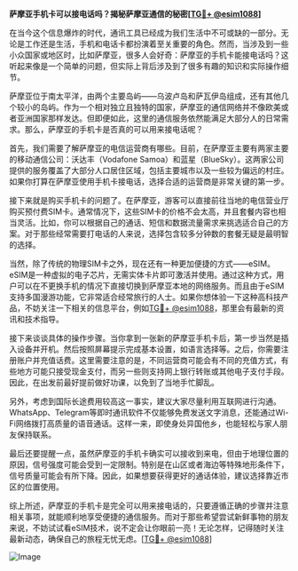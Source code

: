 **萨摩亚手机卡可以接电话吗？揭秘萨摩亚通信的秘密[[TG💪+ @esim1088](https://t.me/s/esim1088)]**

在当今这个信息爆炸的时代，通讯工具已经成为我们生活中不可或缺的一部分。无论是工作还是生活，手机和电话卡都扮演着至关重要的角色。然而，当涉及到一些小众国家或地区时，比如萨摩亚，很多人会好奇：萨摩亚的手机卡能接电话吗？这听起来像是一个简单的问题，但实际上背后涉及到了很多有趣的知识和实际操作细节。

萨摩亚位于南太平洋，由两个主要岛屿——乌波卢岛和萨瓦伊岛组成，还有其他几个较小的岛屿。作为一个相对独立且独特的国家，萨摩亚的通信网络并不像欧美或者亚洲国家那样发达。但即便如此，这里的通信服务依然能满足大部分人的日常需求。那么，萨摩亚的手机卡是否真的可以用来接电话呢？

首先，我们需要了解萨摩亚的电信运营商有哪些。目前，在萨摩亚主要有两家主要的移动通信公司：沃达丰（Vodafone Samoa）和蓝星（BlueSky）。这两家公司提供的服务覆盖了大部分人口居住区域，包括主要城市以及一些较为偏远的村庄。如果你打算在萨摩亚使用手机卡接电话，选择合适的运营商是非常关键的第一步。

接下来就是购买手机卡的问题了。在萨摩亚，游客可以直接前往当地的电信营业厅购买预付费SIM卡。通常情况下，这些SIM卡的价格不会太高，并且套餐内容也相当灵活。比如，你可以根据自己的通话、短信和数据流量需求来挑选适合自己的方案。对于那些经常需要打电话的人来说，选择包含较多分钟数的套餐无疑是最明智的选择。

当然，除了传统的物理SIM卡之外，现在还有一种更加便捷的方式——eSIM。eSIM是一种虚拟的电子芯片，无需实体卡片即可激活并使用。通过这种方式，用户可以在不更换手机的情况下直接切换到萨摩亚本地的网络服务。而且由于eSIM支持多国漫游功能，它非常适合经常旅行的人士。如果你想体验一下这种高科技产品，不妨关注一下相关的信息平台，例如[TG💪+ @esim1088](https://t.me/s/esim1088)，那里会有最新的资讯和技术指导。

接下来谈谈具体的操作步骤。当你拿到一张新的萨摩亚手机卡后，第一步当然是插入设备并开机。然后按照屏幕提示完成基本设置，如语言选择等。之后，你需要注册账户并充值话费。这里需要注意的是，不同运营商可能会有不同的充值方式，有些地方可能只接受现金支付，而另一些则支持网上银行转账或其他电子支付手段。因此，在出发前最好提前做好功课，以免到了当地手忙脚乱。

另外，考虑到国际长途费用较高这一事实，建议大家尽量利用互联网进行沟通。WhatsApp、Telegram等即时通讯软件不仅能够免费发送文字消息，还能通过Wi-Fi网络拨打高质量的语音通话。这样一来，即使身处异国他乡，也能轻松与家人朋友保持联系。

最后还要提醒一点，虽然萨摩亚的手机卡确实可以接收到来电，但由于地理位置的原因，信号强度可能会受到一定限制。特别是在山区或者海边等特殊地形条件下，信号质量可能会有所下降。因此，如果想要获得更好的通话体验，建议选择靠近市区的位置使用。

综上所述，萨摩亚的手机卡是完全可以用来接电话的，只要遵循正确的步骤并注意相关事项，就能顺利地享受便捷的通信服务。而对于那些希望尝试新鲜事物的朋友来说，不妨试试看eSIM技术，说不定会让你眼前一亮！无论怎样，记得随时关注最新动态，确保自己的旅程无忧无虑。[[TG💪+ @esim1088](https://t.me/s/esim1088)] 

![Image](https://i.postimg.cc/4NQfJmqS/Snipaste-2025-05-13-00-14-12.png)